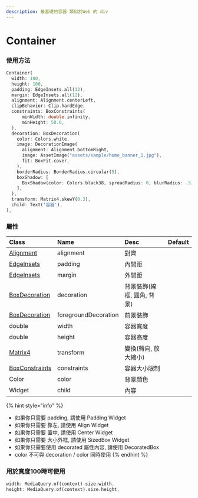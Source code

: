 ```yaml
---
description: 最基礎的容器 類似於Web 的 div
---
```


# Container

### 使用方法

```dart
Container(
  width: 100,
  height: 100,
  padding: EdgeInsets.all(12),
  margin: EdgeInsets.all(12),
  alignment: Alignment.centerLeft,
  clipBehavior: Clip.hardEdge,
  constraints: BoxConstraints(
      minWidth: double.infinity,
      minHeight: 50.0,
  ),
  decoration: BoxDecoration(
    color: Colors.white,
    image: DecorationImage(
      alignment: Alignment.bottomRight,
      image: AssetImage("assets/sample/home_banner_1.jpg"),
      fit: BoxFit.cover,
    ),
    borderRadius: BorderRadius.circular(5),
    boxShadow: [
      BoxShadow(color: Colors.black38, spreadRadius: 0, blurRadius: .5),
    ],
  ),
  transform: Matrix4.skewY(0.3),
  child: Text('容器'),
),
```

### 屬性

| Class | Name | Desc | Default |
| :--- | :--- | :--- | :--- |
| [Alignment](../attribute-class/alignment-geometry.md) | alignment | 對齊 |  |
| [EdgeInsets](../attribute-class/edgeinsets.md) | padding | 內間距 |  |
| [EdgeInsets](../attribute-class/edgeinsets.md) | margin | 外間距 |  |
| [BoxDecoration](../attribute-class/box-decoration.md) | decoration | 背景裝飾\(線框, 圓角, 背景\) |  |
| [BoxDecoration](../attribute-class/box-decoration.md) | foregroundDecoration | 前景裝飾 |  |
| double | width | 容器寬度 |  |
| double | height | 容器高度 |  |
| [Matrix4](../attribute-class/matrix4.md) | transform | 變換\(轉向, 放大縮小\) |  |
| [BoxConstraints](../attribute-class/box-constraints.md) | constraints | 容器大小限制 |  |
| Color | color | 背景顏色 |  |
| Widget | child | 內容 |  |

{% hint style="info" %}
* 如果你只需要 padding, 請使用 Padding Widget
* 如果你只需要 靠左, 請使用 Align Widget
* 如果你只需要 置中, 請使用 Center Widget
* 如果你只需要 大小外框, 請使用 SizedBox Widget
* 如果你只需要使用 decorated 屬性內容, 請使用 DecoratedBox
* color 不可與 decoration / color 同時使用
{% endhint %}

### 用於寬度100時可使用

```dart
width: MediaQuery.of(context).size.width,
height: MediaQuery.of(context).size.height,
```



